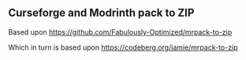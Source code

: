 ## Curseforge and Modrinth pack to ZIP

Based upon https://github.com/Fabulously-Optimized/mrpack-to-zip

Which in turn is based upon https://codeberg.org/jamie/mrpack-to-zip
